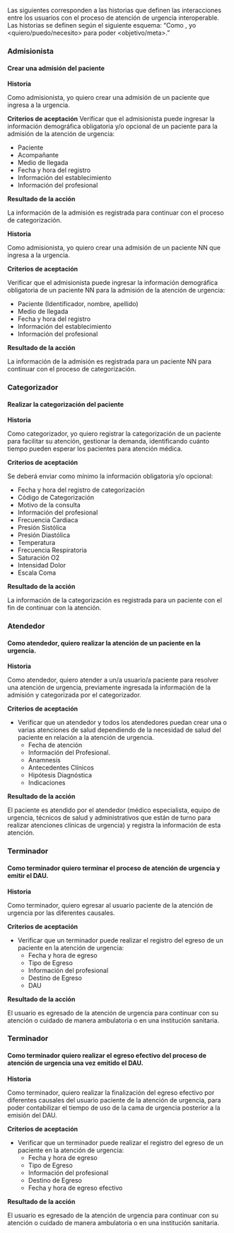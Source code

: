 Las siguientes corresponden a las historias que definen las interacciones entre los usuarios con el proceso de atención de urgencia interoperable. Las historias se definen según el siguiente esquema: “Como , yo <quiero/puedo/necesito> para poder <objetivo/meta>.”

### Admisionista
#### Crear una admisión del paciente
**Historia**

Como admisionista, yo quiero crear una admisión de un paciente que ingresa a la urgencia.

**Criterios de aceptación**
Verificar que el admisionista puede ingresar la información demográfica obligatoria y/o opcional de un paciente para la admisión de la atención de urgencia:
- Paciente
- Acompañante
- Medio de llegada
- Fecha y hora del registro 
- Información del establecimiento 
- Información del profesional 

**Resultado de la acción**

La información de la admisión es registrada para continuar con el proceso de categorización.

**Historia**

Como admisionista, yo quiero crear una admisión de un paciente NN que ingresa a la urgencia.

**Criterios de aceptación**

Verificar que el admisionista puede ingresar la información demográfica obligatoria de un paciente NN para la admisión de la atención de urgencia:

- Paciente (Identificador, nombre, apellido)
- Medio de llegada
- Fecha y hora del registro 
- Información del establecimiento 
- Información del profesional 

**Resultado de la acción**

La información de la admisión es registrada para un paciente NN para continuar con el proceso de categorización.

### Categorizador
#### Realizar la categorización del paciente
**Historia**

Como categorizador, yo quiero registrar la categorización de un paciente para facilitar su atención, gestionar la demanda, identificando cuánto tiempo pueden esperar los pacientes para atención médica.

**Criterios de aceptación**

Se deberá enviar como mínimo la información obligatoria y/o opcional:

- Fecha y hora del registro de categorización
- Código de Categorización
- Motivo de la consulta
- Información del profesional 
- Frecuencia Cardiaca
- Presión Sistólica
- Presión Diastólica
- Temperatura
- Frecuencia Respiratoria
- Saturación O2
- Intensidad Dolor
- Escala Coma

**Resultado de la acción**

La información de la categorización es registrada para un paciente con el fin de continuar con la atención.

### Atendedor
#### Como atendedor, quiero realizar la atención de un paciente en la urgencia.

**Historia**

Como atendedor, quiero atender a un/a usuario/a paciente para resolver una atención de urgencia, previamente ingresada la información de la admisión y categorizada por el categorizador.

**Criterios de aceptación**

- Verificar que un atendedor y todos los atendedores puedan crear una o varias atenciones de salud dependiendo de la necesidad de salud del paciente en relación a la atención de urgencia.
  - Fecha de atención
  - Información del Profesional.
  - Anamnesis
  - Antecedentes Clínicos
  - Hipótesis Diagnóstica
  - Indicaciones

**Resultado de la acción**

El paciente es atendido por el atendedor (médico especialista, equipo de urgencia, técnicos de salud y administrativos que están de turno para realizar atenciones clínicas de urgencia) y registra la información de esta atención.

### Terminador
#### Como terminador quiero terminar el proceso de atención de urgencia y emitir el DAU.


**Historia**

Como terminador, quiero egresar al usuario paciente de la atención de urgencia por las diferentes causales.

**Criterios de aceptación**

- Verificar que un terminador puede realizar el registro del egreso de un paciente en la atención de urgencia:
  - Fecha y hora de egreso 
  - Tipo de Egreso
  - Información del profesional
  - Destino de Egreso
  - DAU

**Resultado de la acción**

El usuario es egresado de la atención de urgencia para continuar con su atención o cuidado de manera ambulatoria o en una institución sanitaria.


### Terminador
#### Como terminador quiero realizar el egreso efectivo del proceso de atención de urgencia una vez emitido el DAU.


**Historia**

Como terminador, quiero realizar la finalización del egreso efectivo por diferentes causales del usuario paciente de la atención de urgencia, para poder contabilizar el tiempo de uso de la cama de urgencia posterior a la emisión del DAU.

**Criterios de aceptación**

- Verificar que un terminador puede realizar el registro del egreso de un paciente en la atención de urgencia:
  - Fecha y hora de egreso 
  - Tipo de Egreso
  - Información del profesional
  - Destino de Egreso
  - Fecha y hora de egreso efectivo

**Resultado de la acción**

El usuario es egresado de la atención de urgencia para continuar con su atención o cuidado de manera ambulatoria o en una institución sanitaria.